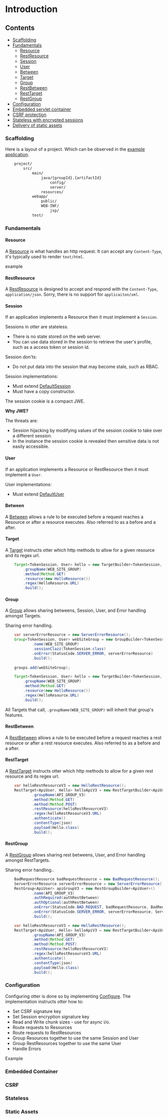 # Introduction

## Contents
- [Scaffolding](#scaffolding)
- [Fundamentals](#fundamentals)
    - [Resource](#resource)
    - [RestResource](#resource)
    - [Session](#session)
    - [User](#user)
    - [Between](#between)
    - [Target](#target)
    - [Group](#group)
    - [RestBetween](#restbetween)
    - [RestTarget](#target)
    - [RestGroup](#group)
- [Configuration](#configuration)
- [Embedded servlet container](#embedded-container)
- [CSRF protection](#csrf)
- [Stateless with encrypted sessions](#stateless)
- [Delivery of static assets](#static-assets)

### Scaffolding

Here is a layout of a project. Which can be observed in the [example application](https://github.com/RootServices/otter/tree/development/example).
```bash
    project/
        src/
            main/
                java/{groupId}.{artifactId}
                    config/
                    server/
                resources/
            webapp/
                public/
                WEB-INF/
                    jsp/    
            test/
```

### Fundamentals
#### Resource
A [Resource](https://github.com/RootServices/otter/blob/development/otter/src/main/java/org/rootservices/otter/controller/Resource.java) is what handles an http request. It can accept any `Content-Type`, it's typically used to render `text/html`.

example

#### RestResource
A [RestResource]() is designed to accept and respond with the `Content-Type`, `application/json`. Sorry, there is no support for `applicaiton/xml`.
 
#### Session
If an application implements a Resource then it must implement a `Session`.

Sessions in otter are stateless. 
 - There is no state stored on the web server.
 - You can use data stored in the session to retrieve the user's profile, such as a access token or session id.

Session don'ts:
 - Do not put data into the session that may become stale, such as RBAC.
   
Session implementations:
 - Must extend [DefaultSession](https://github.com/RootServices/otter/blob/development/otter/src/main/java/org/rootservices/otter/controller/entity/DefaultSession.java)
 - Must have a copy constructor.
 
The session cookie is a compact JWE. 

**Why JWE?**
 
The threats are: 
 - Session hijacking by modifying values of the session cookie to take over a different session.
 - In the instance the session cookie is revealed then sensitive data is not easily accessible. 
 
#### User
If an application implements a Resource or RestResource then it must implement a `User`.

User implementations:
 - Must extend [DefaultUser](https://github.com/RootServices/otter/blob/development/otter/src/main/java/org/rootservices/otter/controller/entity/DefaultUser.java)

#### Between
A [Between](https://github.com/RootServices/otter/blob/development/otter/src/main/java/org/rootservices/otter/router/entity/between/Between.java) allows a rule to be executed before a request reaches a Resource or after a resource executes. Also referred to as a before and a after.

#### Target
A [Target]() instructs otter which http methods to allow for a given resource and its regex url.

```java
    Target<TokenSession, User> hello = new TargetBuilder<TokenSession, User>()
        .groupName(WEB_SITE_GROUP)
        .method(Method.GET)
        .resource(new HelloResource())
        .regex(HelloResource.URL)
        .build();
```

#### Group
A [Group](https://github.com/RootServices/otter/blob/development/otter/src/main/java/org/rootservices/otter/gateway/entity/Group.java) allows sharing betweens, Session, User, and Error handling amongst Targets.

Sharing error handling.
```java
    var serverErrorResource = new ServerErrorResource();
    Group<TokenSession, User> webSiteGroup = new GroupBuilder<TokenSession, User>()
            .name(WEB_SITE_GROUP)
            .sessionClazz(TokenSession.class)
            .onError(StatusCode.SERVER_ERROR, serverErrorResource)
            .build();
    
    groups.add(webSiteGroup);
```

```java
    Target<TokenSession, User> hello = new TargetBuilder<TokenSession, User>()
        .groupName(WEB_SITE_GROUP)
        .method(Method.GET)
        .resource(new HelloResource())
        .regex(HelloResource.URL)
        .build();
```

All Targets that call, `.groupName(WEB_SITE_GROUP)` will inherit that group's features.

#### RestBetween
A [RestBetween](https://github.com/RootServices/otter/blob/development/otter/src/main/java/org/rootservices/otter/router/entity/between/RestBetween.java) allows a rule to be executed before a request reaches a rest resource or after a rest resource executes. Also referred to as a before and a after.

#### RestTarget

A [RestTarget]() instructs otter which http methods to allow for a given rest resource and its regex url.

```java
    var helloRestResourceV3 = new HelloRestResource();
    RestTarget<ApiUser, Hello> helloApiV3 = new RestTargetBuilder<ApiUser, Hello>()
            .groupName(API_GROUP_V3)
            .method(Method.GET)
            .method(Method.POST)
            .restResource(helloRestResourceV3)
            .regex(helloRestResourceV3.URL)
            .authenticate()
            .contentType(json)
            .payload(Hello.class)
            .build();
```

#### RestGroup
A [RestGroup]() allows sharing rest betweens, User, and Error handling amongst RestTargets.

Sharing error handling..
```java
    BadRequestResource badRequestResource = new BadRequestResource();
    ServerErrorResource serverErrorResource = new ServerErrorResource();
    RestGroup<ApiUser> apiGroupV3 = new RestGroupBuilder<ApiUser>()
            .name(API_GROUP_V3)
            .authRequired(authRestBetween)
            .authOptional(authRestBetween)
            .onError(StatusCode.BAD_REQUEST, badRequestResource, BadRequestPayload.class)
            .onError(StatusCode.SERVER_ERROR, serverErrorResource, ServerErrorPayload.class)
            .build();
```

```java
    var helloRestResourceV3 = new HelloRestResource();
    RestTarget<ApiUser, Hello> helloApiV3 = new RestTargetBuilder<ApiUser, Hello>()
            .groupName(API_GROUP_V3)
            .method(Method.GET)
            .method(Method.POST)
            .restResource(helloRestResourceV3)
            .regex(helloRestResourceV3.URL)
            .authenticate()
            .contentType(json)
            .payload(Hello.class)
            .build();
```

### Configuration
Configuring otter is done so by implementing [Configure](https://github.com/RootServices/otter/blob/development/otter/src/main/java/org/rootservices/otter/gateway/Configure.java). 
The implementation instructs otter how to:
 - Set CSRF signature key
 - Set Session encryption signature key
 - Read and Write chunk sizes - use for async i/o.
 - Route requests to Resources
 - Route requests to RestResources
 - Group Resources together to use the same Session and User
 - Group RestResources together to use the same User
 - Handle Errors  

Example
### Embedded Container
### CSRF
### Stateless
### Static Assets